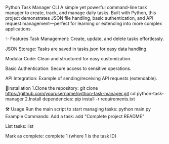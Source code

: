 Python Task Manager CLI
A simple yet powerful command-line task manager to create, track, and manage daily tasks. Built with Python, this project demonstrates JSON file handling, basic authentication, and API request management—perfect for learning or extending into more complex applications.

✨ Features
Task Management: Create, update, and delete tasks effortlessly.

JSON Storage: Tasks are saved in tasks.json for easy data handling.

Modular Code: Clean and structured for easy customization.

Basic Authentication: Secure access to sensitive operations.

API Integration: Example of sending/receiving API requests (extendable).

🚀Installation
1.Clone the repository:
git clone https://github.com/yourusername/python-task-manager.git
cd python-task-manager
2.Install dependencies:
pip install -r requirements.txt

🛠 Usage
Run the main script to start managing tasks:
python main.py
Example Commands:
Add a task: add "Complete project README"

List tasks: list

Mark as complete: complete 1 (where 1 is the task ID)
